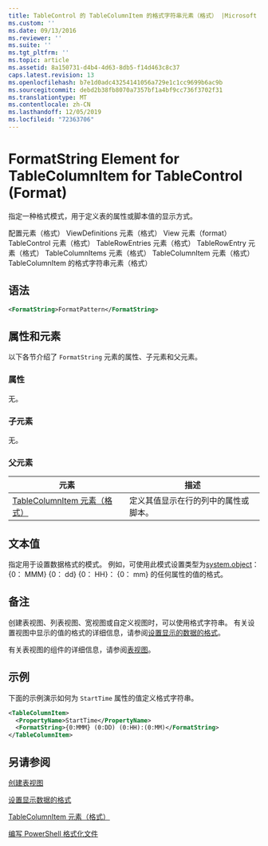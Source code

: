 ```yaml
---
title: TableControl 的 TableColumnItem 的格式字符串元素（格式） |Microsoft Docs
ms.custom: ''
ms.date: 09/13/2016
ms.reviewer: ''
ms.suite: ''
ms.tgt_pltfrm: ''
ms.topic: article
ms.assetid: 8a150731-d4b4-4d63-8db5-f14d463c8c37
caps.latest.revision: 13
ms.openlocfilehash: b7e1d0adc43254141056a729e1c1cc9699b6ac9b
ms.sourcegitcommit: debd2b38fb8070a7357bf1a4bf9cc736f3702f31
ms.translationtype: MT
ms.contentlocale: zh-CN
ms.lasthandoff: 12/05/2019
ms.locfileid: "72363706"
---
```

# <a name="formatstring-element-for-tablecolumnitem-for-tablecontrol-format"></a>FormatString Element for TableColumnItem for TableControl (Format)

指定一种格式模式，用于定义表的属性或脚本值的显示方式。

配置元素（格式） ViewDefinitions 元素（格式） View 元素（format） TableControl 元素（格式） TableRowEntries 元素（格式） TableRowEntry 元素（格式） TableColumnItems 元素（格式） TableColumnItem 元素（格式）TableColumnItem 的格式字符串元素（格式）

## <a name="syntax"></a>语法

```xml
<FormatString>FormatPattern</FormatString>
```

## <a name="attributes-and-elements"></a>属性和元素

以下各节介绍了 `FormatString` 元素的属性、子元素和父元素。

### <a name="attributes"></a>属性

无。

### <a name="child-elements"></a>子元素

无。

### <a name="parent-elements"></a>父元素

|元素|描述|
|-------------|-----------------|
|[TableColumnItem 元素（格式）](./tablecolumnitem-element-for-tablecolumnitems-for-tablecontrol-format.md)|定义其值显示在行的列中的属性或脚本。|

## <a name="text-value"></a>文本值

指定用于设置数据格式的模式。 例如，可使用此模式设置类型为[system.object](/dotnet/api/System.TimeSpan)： {0： MMM} {0： dd} {0： HH}： {0： mm} 的任何属性的值的格式。

## <a name="remarks"></a>备注

创建表视图、列表视图、宽视图或自定义视图时，可以使用格式字符串。 有关设置视图中显示的值的格式的详细信息，请参阅[设置显示的数据的格式](./formatting-displayed-data.md)。

有关表视图的组件的详细信息，请参阅[表视图](./creating-a-table-view.md)。

## <a name="example"></a>示例

下面的示例演示如何为 `StartTime` 属性的值定义格式字符串。

```xml
<TableColumnItem>
  <PropertyName>StartTime</PropertyName>
  <FormatString>{0:MMM} (0:DD) (0:HH):(0:MM)</FormatString>
</TableColumnItem>
```

## <a name="see-also"></a>另请参阅

[创建表视图](./creating-a-table-view.md)

[设置显示数据的格式](./formatting-displayed-data.md)

[TableColumnItem 元素（格式）](./tablecolumnitem-element-for-tablecolumnitems-for-tablecontrol-format.md)

[编写 PowerShell 格式化文件](./writing-a-powershell-formatting-file.md)
